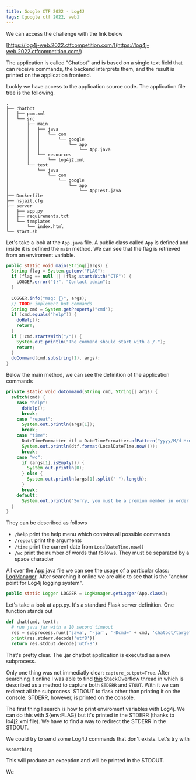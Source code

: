 ```yaml
---
title: Google CTF 2022 - Log4J
tags: [google ctf 2022, web] 
---
```


We can access the challenge with the link below

[https://log4j-web.2022.ctfcompetition.com/](https://log4j-web.2022.ctfcompetition.com/)

The application is called "Chatbot" and is based on a single text field that can receive commands, the backend interprets them, and the result is printed on the application frontend.

Luckly we have access to the application source code. The application file tree is the following.

```
.
├── chatbot
│   ├── pom.xml
│   └── src
│       ├── main
│       │   ├── java
│       │   │   └── com
│       │   │       └── google
│       │   │           └── app
│       │   │               └── App.java
│       │   └── resources
│       │       └── log4j2.xml
│       └── test
│           └── java
│               └── com
│                   └── google
│                       └── app
│                           └── AppTest.java
├── Dockerfile
├── nsjail.cfg
├── server
│   ├── app.py
│   ├── requirements.txt
│   └── templates
│       └── index.html
└── start.sh
```

Let's take a look at the `App.java` file. A public class called `App` is defined and inside it is defined the `main` method. We can see that the flag is retrieved from an enviroment variable.

```java
public static void main(String[]args) {
  String flag = System.getenv("FLAG");
  if (flag == null || !flag.startsWith("CTF")) {
    LOGGER.error("{}", "Contact admin");
  }
  
  LOGGER.info("msg: {}", args);
  // TODO: implement bot commands
  String cmd = System.getProperty("cmd");
  if (cmd.equals("help")) {
    doHelp();
    return;
  }
  if (!cmd.startsWith("/")) {
    System.out.println("The command should start with a /.");
    return;
  }
  doCommand(cmd.substring(1), args);
}
```

Below the main method, we can see the definition of the application commands

```java
private static void doCommand(String cmd, String[] args) {
  switch(cmd) {
    case "help":
      doHelp();
      break;
    case "repeat":
      System.out.println(args[1]);
      break;
    case "time":
      DateTimeFormatter dtf = DateTimeFormatter.ofPattern("yyyy/M/d H:m:s");
      System.out.println(dtf.format(LocalDateTime.now()));
      break;
    case "wc":
      if (args[1].isEmpty()) {
        System.out.println(0);
      } else {
        System.out.println(args[1].split(" ").length);
      }
      break;
    default:
      System.out.println("Sorry, you must be a premium member in order to run this command.");
  }
}
```

They can be described as follows

- `/help` print the help menu which contains all possible commands
- `/repeat` print the arguments
- `/time` print the current date from `LocalDateTime.now()`
- `/wc` print the number of words that follows. They must be separated by a space character

All over the App.java file we can see the usage of a particular class: [LogManager](https://logging.apache.org/log4j/2.x/log4j-api/apidocs/org/apache/logging/log4j/LogManager.html). After searching it online we are able to see that is the "anchor point for Log4j logging system".

```java
public static Logger LOGGER = LogManager.getLogger(App.class);
```

Let's take a look at app.py. It's a standard Flask server definition. One function stands out

```python
def chat(cmd, text):
  # run java jar with a 10 second timeout
  res = subprocess.run(['java', '-jar', '-Dcmd=' + cmd, 'chatbot/target/app-1.0-SNAPSHOT.jar', '--', text], capture_output=True, timeout=10)
  print(res.stderr.decode('utf8'))
  return res.stdout.decode('utf-8')
```

That's pretty clear. The .jar chatbot application is executed as a new subprocess. 

Only one thing was not immediatly clear: `capture_output=True`. After searching it online I was able to find [this](https://stackoverflow.com/questions/41171791/how-to-suppress-or-capture-the-output-of-subprocess-run) StackOverflow thread in which is described as a method to capture both `STDERR` and `STOUT`. With it we can redirect all the subprocess' STDOUT to flask other than printing it on the console. STDERR, however, is printed on the console.  


The first thing I search is how to print enviroment variables with Log4j. We can do this with ${env:FLAG} but it's printed in the STDERR (thanks to lo4j2.xml file). We have to find a way to redirect the STDERR in the STDOUT.

We could try to send some Log4J commands that don't exists. Let's try with

```
%something
```

This will produce an exception and will be printed in the STDOUT.

We
